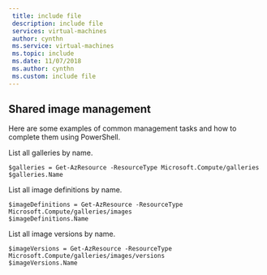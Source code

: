 ```yaml
---
 title: include file
 description: include file
 services: virtual-machines
 author: cynthn
 ms.service: virtual-machines
 ms.topic: include
 ms.date: 11/07/2018
 ms.author: cynthn
 ms.custom: include file
---
```


## Shared image management 

Here are some examples of common management tasks and how to complete them using PowerShell.

List all galleries by name.

```azurepowershell-interactive
$galleries = Get-AzResource -ResourceType Microsoft.Compute/galleries
$galleries.Name
```

List all image definitions by name.

```azurepowershell-interactive
$imageDefinitions = Get-AzResource -ResourceType Microsoft.Compute/galleries/images
$imageDefinitions.Name
```

List all image versions by name.

```azurepowershell-interactive
$imageVersions = Get-AzResource -ResourceType Microsoft.Compute/galleries/images/versions
$imageVersions.Name
```







